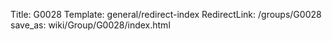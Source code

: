 Title: G0028
Template: general/redirect-index
RedirectLink: /groups/G0028
save_as: wiki/Group/G0028/index.html